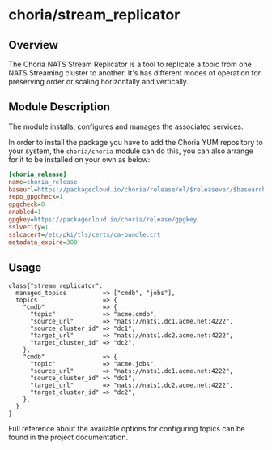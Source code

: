 # choria/stream_replicator

## Overview

The Choria NATS Stream Replicator is a tool to replicate a topic from one NATS Streaming cluster to another.  It's has different modes of operation for preserving order or scaling horizontally and vertically.

## Module Description

The module installs, configures and manages the associated services.

In order to install the package you have to add the Choria YUM repository to your system, the `choria/choria` module can do this, you can also arrange for it to be installed on your own as below:

```ini
[choria_release]
name=choria_release
baseurl=https://packagecloud.io/choria/release/el/$releasever/$basearch
repo_gpgcheck=1
gpgcheck=0
enabled=1
gpgkey=https://packagecloud.io/choria/release/gpgkey
sslverify=1
sslcacert=/etc/pki/tls/certs/ca-bundle.crt
metadata_expire=300
```

## Usage

```puppet
class{"stream_replicator":
  managed_topics          => ["cmdb", "jobs"],
  topics                  => {
    "cmdb"                => {
      "topic"             => "acme.cmdb",
      "source_url"        => "nats://nats1.dc1.acme.net:4222",
      "source_cluster_id" => "dc1",
      "target_url"        => "nats://nats1.dc2.acme.net:4222",
      "target_cluster_id" => "dc2",
    },
    "cmdb"                => {
      "topic"             => "acme.jobs",
      "source_url"        => "nats://nats1.dc1.acme.net:4222",
      "source_cluster_id" => "dc1",
      "target_url"        => "nats://nats1.dc2.acme.net:4222",
      "target_cluster_id" => "dc2",
    },
  }
}
```

Full reference about the available options for configuring topics can be found in the project documentation.